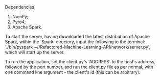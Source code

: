 Dependencies:
1. NumPy;
2. Pyro4;
3. Apache Spark. 

To start the server, having downloaded the latest distribution of Apache Spark, within the 'Spark' directory, input the following to the terminal:
'./bin/pyspark ~/<path to network directory>/Refactored-Machine-Learning-API/network/server.py', which will start up the server. 

To run the application, set the client.py's 'ADDRESS' to the host's address, followed by the port number, and run the client.py file as per normal, with one command line argument - the client's id (this can be arbitrary). 
